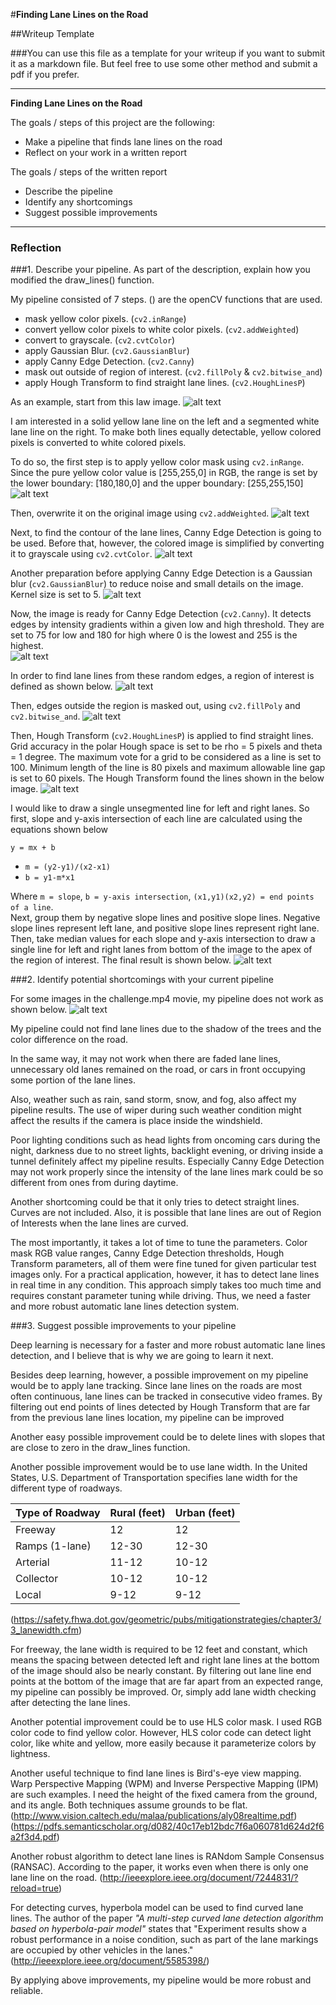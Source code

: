 #**Finding Lane Lines on the Road** 

##Writeup Template

###You can use this file as a template for your writeup if you want to submit it as a markdown file. But feel free to use some other method and submit a pdf if you prefer.

---

**Finding Lane Lines on the Road**

The goals / steps of this project are the following:
* Make a pipeline that finds lane lines on the road
* Reflect on your work in a written report

The goals / steps of the written report
* Describe the pipeline
* Identify any shortcomings
* Suggest possible improvements

[//]: # (Image References)

[image1]: ./Test_images/whiteCarLaneSwitch.jpgresult.jpg "Result"
[image2]: ./Test_images/whiteCarLaneSwitch.jpgyellow.jpg "YellowMask"
[image3]: ./Test_images/whiteCarLaneSwitch.jpghighlight.jpg "Highlight"
[image4]: ./Test_images/whiteCarLaneSwitch.jpggray.jpg "Grayscale"
[image5]: ./Test_images/whiteCarLaneSwitch.jpgblur_gray.jpg "BlurGrayscale"
[image6]: ./Test_images/whiteCarLaneSwitch.jpgedges.jpg "Edges"
[image7]: ./Test_images/whiteCarLaneSwitch.jpgregi_of_int.jpg "RegionOfInterest"
[image8]: ./Test_images/whiteCarLaneSwitch.jpgmasked_edges.jpg "MaskedEdges"
[image9]: ./Test_images/whiteCarLaneSwitch.jpg "MaskedEdges"
[image10]: ./Test_images/whiteCarLaneSwitchLines.jpg "HoughTransformLines"
[image11]: ./Test_images/extra5850msimage.jpg "failure"


---

### Reflection

###1. Describe your pipeline. As part of the description, explain how you modified the draw_lines() function.

My pipeline consisted of 7 steps. () are the openCV functions that are used.
* mask yellow color pixels. (`cv2.inRange`)
* convert yellow color pixels to white color pixels. (`cv2.addWeighted`)
* convert to grayscale. (`cv2.cvtColor`)
* apply Gaussian Blur. (`cv2.GaussianBlur`)
* apply Canny Edge Detection. (`cv2.Canny`)
* mask out outside of region of interest. (`cv2.fillPoly` & `cv2.bitwise_and`)
* apply Hough Transform to find straight lane lines. (`cv2.HoughLinesP`)

As an example, start from this law image.
![alt text][image9]

I am interested in a solid yellow lane line on the left and a segmented white lane line on the right. To make both lines equally detectable, yellow colored pixels is converted to white colored pixels.

To do so, the first step is to apply yellow color mask using `cv2.inRange`. Since the pure yellow color value is [255,255,0] in RGB, the range is set by the lower boundary: [180,180,0] and the upper boundary: [255,255,150]
![alt text][image2]

Then, overwrite it on the original image using `cv2.addWeighted`.
![alt text][image3]

Next, to find the contour of the lane lines, Canny Edge Detection is going to be used. Before that, however, the colored image is simplified by converting it to grayscale using `cv2.cvtColor`.
![alt text][image4]

Another preparation before applying Canny Edge Detection is a Gaussian blur (`cv2.GaussianBlur`) to reduce noise and small details on the image. Kernel size is set to 5.
![alt text][image5]

Now, the image is ready for Canny Edge Detection (`cv2.Canny`). It detects edges by intensity gradients within a given low and high threshold. They are set to 75 for low and 180 for high where 0 is the lowest and 255 is the highest.  
![alt text][image6]

In order to find lane lines from these random edges, a region of interest is defined as shown below.
![alt text][image7]

Then, edges outside the region is masked out, using `cv2.fillPoly` and `cv2.bitwise_and`.
![alt text][image8]

Then, Hough Transform (`cv2.HoughLinesP`) is applied to find straight lines. Grid accuracy in the polar Hough space is set to be rho = 5 pixels and theta = 1 degree. The maximum vote for a grid to be considered as a line is set to 100. Minimum length of the line is 80 pixels and maximum allowable line gap is set to 60 pixels. The Hough Transform found the lines shown in the below image.
![alt text][image10]

I would like to draw a single unsegmented line for left and right lanes. So first, slope and y-axis intersection of each line are calculated using the equations shown below

`y = mx + b`
* `m = (y2-y1)/(x2-x1)` <br />
* `b = y1-m*x1`

Where `m = slope`, `b = y-axis intersection`, `(x1,y1)(x2,y2) = end points of a line`. <br />
Next, group them by negative slope lines and positive slope lines. Negative slope lines represent left lane, and positive slope lines represent right lane. Then, take median values for each slope and y-axis intersection to draw a single line for left and right lanes from bottom of the image to the apex of the region of interest. The final result is shown below.
![alt text][image1]


###2. Identify potential shortcomings with your current pipeline

For some images in the challenge.mp4 movie, my pipeline does not work as shown below.
![alt text][image11]

My pipeline could not find lane lines due to the shadow of the trees and the color difference on the road.

In the same way, it may not work when there are faded lane lines, unnecessary old lanes remained on the road, or cars in front occupying some portion of the lane lines.

Also, weather such as rain, sand storm, snow, and fog, also affect my pipeline results. The use of wiper during such weather condition might affect the results if the camera is place inside the windshield.

Poor lighting conditions such as head lights from oncoming cars during the night, darkness due to no street lights, backlight evening, or driving inside a tunnel definitely affect my pipeline results. Especially Canny Edge Detection may not work properly since the intensity of the lane lines mark could be so different from ones from during daytime.

Another shortcoming could be that it only tries to detect straight lines. Curves are not included. Also, it is possible that lane lines are out of Region of Interests when the lane lines are curved.

The most importantly, it takes a lot of time to tune the parameters. Color mask RGB value ranges, Canny Edge Detection thresholds, Hough Transform parameters, all of them were fine tuned for given particular test images only. For a practical application, however, it has to detect lane lines in real time in any condition. This approach simply takes too much time and requires constant parameter tuning while driving. Thus, we need a faster and more robust automatic lane lines detection system.

###3. Suggest possible improvements to your pipeline

Deep learning is necessary for a faster and more robust automatic lane lines detection, and I believe that is why we are going to learn it next.

Besides deep learning, however, a possible improvement on my pipeline would be to apply lane tracking. Since lane lines on the roads are most often continuous, lane lines can be tracked in consecutive video frames. By filtering out end points of lines detected by Hough Transform that are far from the previous lane lines location, my pipeline can be improved

Another easy possible improvement could be to delete lines with slopes that are close to zero in the draw_lines function.

Another possible improvement would be to use lane width. In the United States, U.S. Department of Transportation specifies lane width for the different type of roadways.

| Type of Roadway | Rural (feet)| Urban (feet)|   
|---|---|---|
| Freeway | 12 | 12 |   
| Ramps (1-lane) | 12-30 | 12-30 |   
| Arterial  | 11-12 | 10-12 |  
| Collector | 10-12 | 10-12 |
| Local | 9-12 | 9-12 |
(https://safety.fhwa.dot.gov/geometric/pubs/mitigationstrategies/chapter3/3_lanewidth.cfm)

For freeway, the lane width is required to be 12 feet and constant, which means the spacing between detected left and right lane lines at the bottom of the image should also be nearly constant. By filtering out lane line end points at the bottom of the image that are far apart from an expected range, my pipeline can possibly be improved. Or, simply add lane width checking after detecting the lane lines.

Another potential improvement could be to use HLS color mask. I used RGB color code to find yellow color. However, HLS color code can detect light color, like white and yellow, more easily because it parameterize colors by lightness.

Another useful technique to find lane lines is Bird's-eye view mapping. Warp Perspective Mapping (WPM) and Inverse Perspective Mapping (IPM) are such examples. I need the height of the fixed camera from the ground, and its angle. Both techniques assume grounds to be flat.  (http://www.vision.caltech.edu/malaa/publications/aly08realtime.pdf)
(https://pdfs.semanticscholar.org/d082/40c17eb12bdc7f6a060781d624d2f6a2f3d4.pdf)

Another robust algorithm to detect lane lines is RANdom Sample Consensus (RANSAC). According to the paper, it works even when there is only one lane line on the road.
(http://ieeexplore.ieee.org/document/7244831/?reload=true)

For detecting curves, hyperbola model can be used to find curved lane lines. The author of the paper _"A multi-step curved lane detection algorithm based on hyperbola-pair model"_ states that "Experiment results show a robust performance in a noise condition, such as part of the lane markings are occupied by other vehicles in the lanes."
(http://ieeexplore.ieee.org/document/5585398/)

By applying above improvements, my pipeline would be more robust and reliable.
